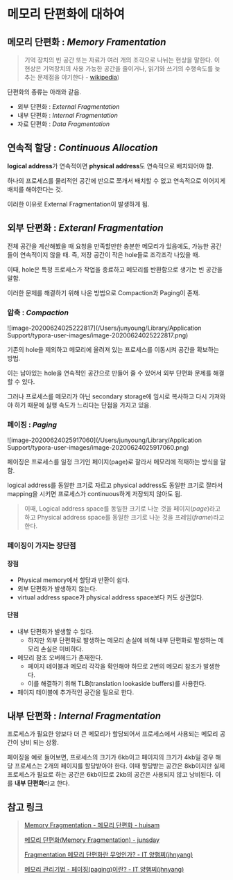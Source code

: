 # 메모리 단편화에 대하여

## 메모리 단편화 : *Memory Framentation*

> 기억 장치의 빈 공간 또는 자료가 여러 개의 조각으로 나뉘는 현상을 말한다. 이 현상은 기억장치의 사용 가능한 공간을 줄이거나, 읽기와 쓰기의 수행속도를 늦추는 문제점을 야기한다 - [wikipedia](https://ko.wikipedia.org/wiki/단편화))

단편화의 종류는 아래와 같음.

- 외부 단편화 : *External Fragmentation*
- 내부 단편화 : *Internal Fragmentation*
- 자료 단편화 : *Data Fragmentation*



## 연속적 할당 : *Continuous Allocation*

**logical address**가 연속적이면 **physical address**도 연속적으로 배치되어야 함.

하나의 프로세스를 물리적인 공간에 반으로 쪼개서 배치할 수 없고 연속적으로 이어지게 배치를 해야한다는 것.

이러한 이유로 External Fragmentation이 발생하게 됨.



## 외부 단편화 : *Exteranl Fragmentation*

전체 공간을 계산해봤을 때 요청을 만족할만한 충분한 메모리가 있음에도, 가능한 공간들이 연속적이지 않을 때. 즉, 저장 공간이 작은 hole들로 조각조각 나있을 때.

이때, hole은 특정 프로세스가 작업을 종료하고 메모리를 반환함으로 생기는 빈 공간을 말함.

이러한 문제를 해결하기 위해 나온 방법으로 Compaction과 Paging이 존재.



### 압축 : *Compaction*

![image-20200624025222817](/Users/junyoung/Library/Application Support/typora-user-images/image-20200624025222817.png)

기존의 hole을 제외하고 메모리에 올려져 있는 프로세스를 이동시켜 공간을 확보하는 방법.

이는 남아있는 hole을 연속적인 공간으로 만들어 줄 수 있어서 외부 단편화 문제를 해결할 수 있다.

그러나 프로세스를 메모리가 아닌 secondary storage에 임시로 복사하고 다시 가져와야 하기 때문에 실행 속도가 느리다는 단점을 가지고 있음.



### 페이징 : *Paging*

![image-20200624025917060](/Users/junyoung/Library/Application Support/typora-user-images/image-20200624025917060.png)

페이징은 프로세스를 일정 크기인 페이지(page)로 잘라서 메모리에 적재하는 방식을 말함. 

logical address를 동일한 크기로 자르고 physical address도 동일한 크기로 잘라서 mapping을 시키면 프로세스가 continuous하게 저장되지 않아도 됨.

> 이때, Logical address space를 동일한 크기로 나눈 것을 페이지(*page*)라고 하고 Physical address space를 동일한 크기로 나눈 것을 프레임(*frame*)라고 한다.



### 페이징이 가지는 장단점

#### 장점

- Physical memory에서 할당과 반환이 쉽다.
- 외부 단편화가 발생하지 않는다.
- virtual address space가 physical address space보다 커도 상관없다.

#### 단점

- 내부 단편화가 발생할 수 있다.
  - 하지만 외부 단편화로 발생하는 메모리 손실에 비해 내부 단편화로 발생하는 메모리 손실은 미비하다.
- 메모리 참조 오버헤드가 존재한다.
  - 페이지 테이블과 메모리 각각을 확인해야 하므로 2번의 메모리 참조가 발생한다.
  - 이를 해결하기 위해 TLB(translation lookaside buffers)를 사용한다.
- 페이지 테이블에 추가적인 공간을 필요로 한다.



## 내부 단편화 : *Internal Fragmentation*

프로세스가 필요한 양보다 더 큰 메모리가 할당되어서 프로세스에서 사용되는 메모리 공간이 낭비 되는 상황.

페이징을 예로 들어보면, 프로세스의 크기가 6kb이고 페이지의 크기가 4kb일 경우 해당 프로세스는 2개의 페이지를 할당받아야 한다. 이때 할당받는 공간은 8kb이지만 실제 프로세스가 필요로 하는 공간은 6kb이므로 2kb의 공간은 사용되지 않고 낭비된다. 이를 **내부 단편화**라고 한다.



## 참고 링크

> [Memory Fragmentation - 메모리 단편화 - huisam](7c483f1b2bd0f7b1a69b1330790913e6f82b18ec)
>
> [메모리 단편화(Memory Fragmentation) - junsday](https://junsday.tistory.com/36)
>
> [Fragmentation 메모리 단편화란 무엇인가? - IT 양햄찌(jhnyang)](https://jhnyang.tistory.com/264)
>
> [메모리 관리기법 - 페이징(paging)이란? - IT 양햄찌(jhnyang)](https://jhnyang.tistory.com/290?category=815411)